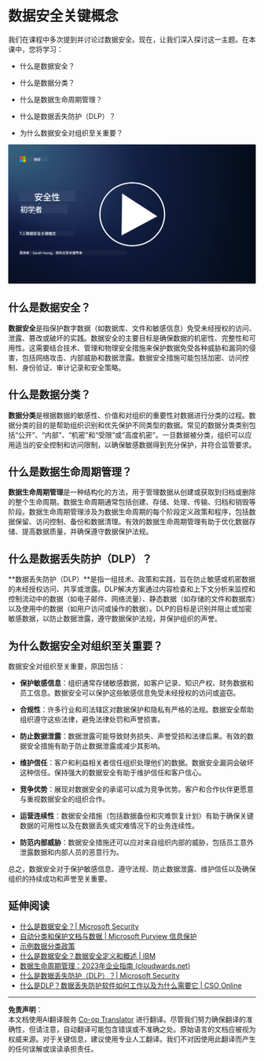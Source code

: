 <!--
CO_OP_TRANSLATOR_METADATA:
{
  "original_hash": "9703868f41dcddd5a98dea9ea6fcd94d",
  "translation_date": "2025-09-03T17:20:17+00:00",
  "source_file": "7.1 Data security key concepts.md",
  "language_code": "zh"
}
-->
# 数据安全关键概念

我们在课程中多次提到并讨论过数据安全。现在，让我们深入探讨这一主题。在本课中，您将学习：

- 什么是数据安全？

- 什么是数据分类？

- 什么是数据生命周期管理？

- 什么是数据丢失防护（DLP）？

- 为什么数据安全对组织至关重要？

[![观看视频](../../translated_images/7-1_placeholder.bcb1e7fdcef8c20be3172dc8b3b11f417cad164e7481b76f8a3bca4f853e1016.zh.png)](https://learn-video.azurefd.net/vod/player?id=ace39247-1690-45fb-8f99-985abcb8e423)

## 什么是数据安全？

**数据安全**是指保护数字数据（如数据库、文件和敏感信息）免受未经授权的访问、泄露、篡改或破坏的实践。数据安全的主要目标是确保数据的机密性、完整性和可用性。这需要结合技术、管理和物理安全措施来保护数据免受各种威胁和漏洞的侵害，包括网络攻击、内部威胁和数据泄露。数据安全措施可能包括加密、访问控制、身份验证、审计记录和安全策略。

## 什么是数据分类？

**数据分类**是根据数据的敏感性、价值和对组织的重要性对数据进行分类的过程。数据分类的目的是帮助组织识别和优先保护不同类型的数据。常见的数据分类类别包括“公开”、“内部”、“机密”和“受限”或“高度机密”。一旦数据被分类，组织可以应用适当的安全控制和访问限制，以确保敏感数据得到充分保护，并符合监管要求。

## 什么是数据生命周期管理？

**数据生命周期管理**是一种结构化的方法，用于管理数据从创建或获取到归档或删除的整个生命周期。数据生命周期通常包括创建、存储、处理、传输、归档和销毁等阶段。数据生命周期管理涉及为数据生命周期的每个阶段定义政策和程序，包括数据保留、访问控制、备份和数据清理。有效的数据生命周期管理有助于优化数据存储、提高数据质量，并确保遵守数据保护法规。

## 什么是数据丢失防护（DLP）？

**数据丢失防护（DLP）**是指一组技术、政策和实践，旨在防止敏感或机密数据的未经授权访问、共享或泄露。DLP解决方案通过内容检查和上下文分析来监控和控制流动中的数据（如电子邮件、网络流量）、静态数据（如存储的文件和数据库）以及使用中的数据（如用户访问或操作的数据）。DLP的目标是识别并阻止或加密敏感数据，以防止数据泄露，遵守数据保护法规，并保护组织的声誉。

## 为什么数据安全对组织至关重要？

数据安全对组织至关重要，原因包括：

- **保护敏感信息**：组织通常存储敏感数据，如客户记录、知识产权、财务数据和员工信息。数据安全可以保护这些敏感信息免受未经授权的访问或盗窃。

- **合规性**：许多行业和司法辖区对数据保护和隐私有严格的法规。数据安全帮助组织遵守这些法律，避免法律处罚和声誉损害。

- **防止数据泄露**：数据泄露可能导致财务损失、声誉受损和法律后果。有效的数据安全措施有助于防止数据泄露或减少其影响。

- **维护信任**：客户和利益相关者信任组织处理他们的数据。数据安全漏洞会破坏这种信任。保持强大的数据安全有助于维护信任和客户信心。

- **竞争优势**：展现对数据安全的承诺可以成为竞争优势。客户和合作伙伴更愿意与重视数据安全的组织合作。

- **运营连续性**：数据安全措施（包括数据备份和灾难恢复计划）有助于确保关键数据的可用性以及在数据丢失或灾难情况下的业务连续性。

- **防范内部威胁**：数据安全措施还可以应对来自组织内部的威胁，包括员工意外泄露数据和内部人员的恶意行为。

总之，数据安全对于保护敏感信息、遵守法规、防止数据泄露、维护信任以及确保组织的持续成功和声誉至关重要。

## 延伸阅读

- [什么是数据安全？| Microsoft Security](https://www.microsoft.com/en-au/security/business/security-101/what-is-data-security?WT.mc_id=academic-96948-sayoung)
- [自动分类和保护文档与数据 | Microsoft Purview 信息保护](https://youtu.be/v8LqmzBUaOo)
- [示例数据分类政策](https://www.cmu.edu/data/guidelines/data-classification.html)
- [什么是数据安全？数据安全定义和概述 | IBM](https://www.ibm.com/topics/data-security)
- [数据生命周期管理：2023年企业指南 (cloudwards.net)](https://www.cloudwards.net/data-lifecycle-management/)
- [什么是数据丢失防护（DLP）？| Microsoft Security](https://www.microsoft.com/security/business/security-101/what-is-data-loss-prevention-dlp?WT.mc_id=academic-96948-sayoung)
- [什么是DLP？数据丢失防护软件如何工作以及为什么需要它 | CSO Online](https://www.csoonline.com/article/569559/what-is-dlp-how-data-loss-prevention-software-works-and-why-you-need-it.html)

---

**免责声明**：  
本文档使用AI翻译服务 [Co-op Translator](https://github.com/Azure/co-op-translator) 进行翻译。尽管我们努力确保翻译的准确性，但请注意，自动翻译可能包含错误或不准确之处。原始语言的文档应被视为权威来源。对于关键信息，建议使用专业人工翻译。我们不对因使用此翻译而产生的任何误解或误读承担责任。
